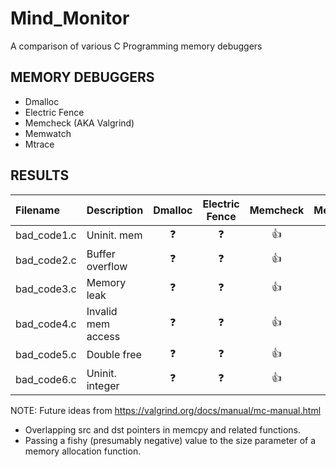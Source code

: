 # Mind_Monitor
A comparison of various C Programming memory debuggers

## MEMORY DEBUGGERS

* Dmalloc
* Electric Fence
* Memcheck (AKA Valgrind)
* Memwatch
* Mtrace

## RESULTS

| Filename    | Description        | Dmalloc    | Electric Fence  | Memcheck   | Memwatch   | Mtrace     |
| :---------- | :----------------- | :--------: | :-------------: | :--------: | :--------: | :--------: |
| bad_code1.c | Uninit. mem        | :question: | :question:      | :+1:       | :question: | :question: |
| bad_code2.c | Buffer overflow    | :question: | :question:      | :+1:       | :question: | :question: |
| bad_code3.c | Memory leak        | :question: | :question:      | :+1:       | :question: | :question: |
| bad_code4.c | Invalid mem access | :question: | :question:      | :+1:       | :question: | :question: |
| bad_code5.c | Double free        | :question: | :question:      | :+1:       | :question: | :question: |
| bad_code6.c | Uninit. integer    | :question: | :question:      | :+1:       | :question: | :question: |


NOTE:  Future ideas from https://valgrind.org/docs/manual/mc-manual.html
* Overlapping src and dst pointers in memcpy and related functions.
* Passing a fishy (presumably negative) value to the size parameter of a memory allocation function.
